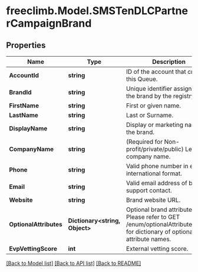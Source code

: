 # freeclimb.Model.SMSTenDLCPartnerCampaignBrand

## Properties

Name | Type | Description | Notes
------------ | ------------- | ------------- | -------------
**AccountId** | **string** | ID of the account that created this Queue. | [optional] 
**BrandId** | **string** | Unique identifier assigned to the brand by the registry. | [optional] [readonly] 
**FirstName** | **string** | First or given name.  | [optional] 
**LastName** | **string** | Last or Surname. | [optional] 
**DisplayName** | **string** | Display or marketing name of the brand. | [optional] 
**CompanyName** | **string** | (Required for Non-profit/private/public) Legal company name. | [optional] 
**Phone** | **string** | Valid phone number in e.164 international format. | 
**Email** | **string** | Valid email address of brand support contact. | 
**Website** | **string** | Brand website URL. | [optional] 
**OptionalAttributes** | **Dictionary&lt;string, Object&gt;** | Optional brand attributes. Please refer to GET /enum/optionalAttributeNames for dictionary of optional attribute names. | [optional] 
**EvpVettingScore** | **int** | External vetting score. | [optional] 

[[Back to Model list]](../README.md#documentation-for-models) [[Back to API list]](../README.md#documentation-for-api-endpoints) [[Back to README]](../README.md)

